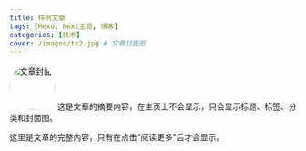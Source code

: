```yaml
---
title: 样例文章 
tags: [Hexo, Next主题, 博客]
categories: [技术]
cover: /images/tx2.jpg # 文章封面图
---
```

<img src="/images/tx2.jpg" alt="文章封面" width="80" height="80" style="border-radius: 50%; object-fit: cover;">
这是文章的摘要内容，在主页上不会显示，只会显示标题、标签、分类和封面图。

<!-- more -->
<!-- ![文章封面](/images/tx2.jpg) -->

这里是文章的完整内容，只有在点击"阅读更多"后才会显示。